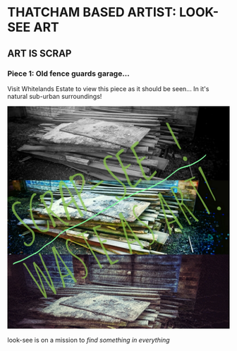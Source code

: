#      THATCHAM BASED ARTIST: LOOK-SEE ART

## ART IS SCRAP

### Piece 1: Old fence guards garage...

Visit Whitelands Estate to view this piece as it should be seen...
In it's natural sub-urban surroundings!

![](SCRAP_SEE_01_LI.jpg)

look-see is on a mission to 
_find something in everything_








